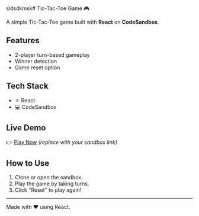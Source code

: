 sldsdkmsk# Tic-Tac-Toe Game 🎮

A simple Tic-Tac-Toe game built with **React** on **CodeSandbox**.

## Features
- 2-player turn-based gameplay
- Winner detection
- Game reset option

## Tech Stack
- ⚛️ React
- 💻 CodeSandbox

## Live Demo
👉 [Play Now](https://codesandbox.io/p/github/abhishek39-e/tic-tac-toe-game) *(replace with your sandbox link)*

## How to Use
1. Clone or open the sandbox.
2. Play the game by taking turns.
3. Click "Reset" to play again!

---

Made with ❤️ using React.
